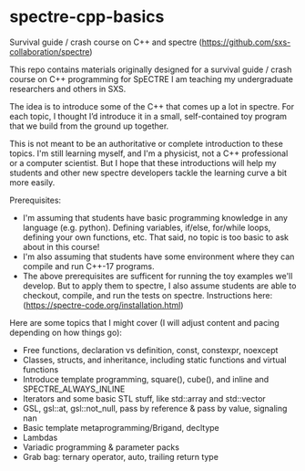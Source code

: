 # spectre-cpp-basics
Survival guide / crash course on C++ and spectre (https://github.com/sxs-collaboration/spectre)

This repo contains materials originally designed for a survival guide / crash course on C++ programming for SpECTRE I am teaching my undergraduate researchers and others in SXS.

The idea is to introduce some of the C++ that comes up a lot in spectre. For each topic, I thought I’d introduce it in a small, self-contained toy program that we build from the ground up together. 

This is not meant to be an authoritative or complete introduction to these topics. I'm still learning myself, and I'm a physicist, not a C++ professional or a computer scientist. But I hope that these introductions will help my students and other new spectre developers tackle the learning curve a bit more easily.

Prerequisites:
 * I'm assuming that students have basic programming knowledge in any language (e.g. python). Defining variables, if/else, for/while loops, defining your own functions, etc. That said, no topic is too basic to ask about in this course!
 * I'm also assuming that students have some environment where they can compile and run C++-17 programs.
 * The above prerequisites are sufficent for running the toy examples we'll develop. But to apply them to spectre, I also assume students are able to checkout, compile, and run the tests on spectre. Instructions here: (https://spectre-code.org/installation.html)

Here are some topics that I might cover (I will adjust content and pacing depending on how things go):

* Free functions, declaration vs definition, const, constexpr, noexcept
* Classes, structs, and inheritance, including static functions and virtual functions
* Introduce template programming, square(), cube(), and inline and SPECTRE_ALWAYS_INLINE
* Iterators and some basic STL stuff, like std::array and std::vector
* GSL, gsl::at, gsl::not_null, pass by reference & pass by value, signaling nan
* Basic template metaprogramming/Brigand, decltype
* Lambdas
* Variadic programming & parameter packs
* Grab bag: ternary operator, auto, trailing return type
